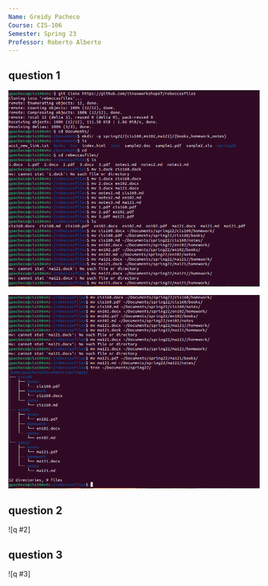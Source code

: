 ```yaml
---
Name: Greidy Pacheco
Course: CIS-106
Semester: Spring 23
Professor: Roberto Alberto
---
```


## question 1

![q #1](q1.png)

![q #1.1](q1.1.png)

## question 2

![q #2]


## question 3
![q #3]
